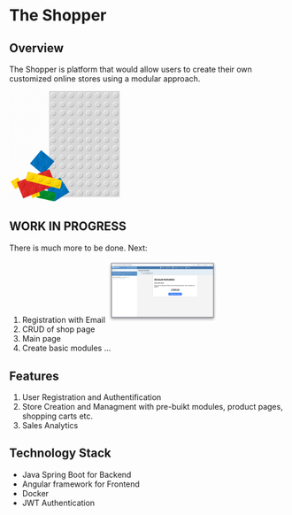 # The Shopper

## Overview

The Shopper is platform that would allow users to create their own customized online stores using a modular approach.

<img src="gitrepo/2-Modular-Web-Design-Gif.gif" width="200">

## WORK IN PROGRESS
There is much more to be done. 
Next:
1. Registration with Email <img src="gitrepo/email-confirm.png" width="200">
2. CRUD of shop page
3. Main page
4. Create basic modules
...

## Features

1. User Registration and Authentification
2. Store Creation and Managment with pre-buikt modules, product pages, shopping carts etc.
3. Sales Analytics

## Technology Stack

- Java Spring Boot for Backend
- Angular framework for Frontend
- Docker
- JWT Authentication
